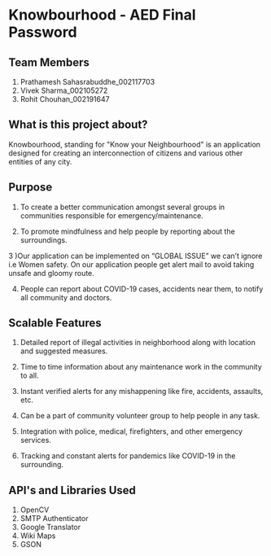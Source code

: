 Knowbourhood - AED Final Password
=================================

Team Members
------------

1) Prathamesh Sahasrabuddhe_002117703
2) Vivek Sharma_002105272
3) Rohit Chouhan_002191647

What is this project about?
---------------------------

Knowbourhood, standing for "Know your Neighbourhood" is an application designed for
creating an interconnection of citizens and various other entities of any city.

Purpose
-------

1) To create a better communication amongst several groups in communities responsible for emergency/maintenance.

2) To promote mindfulness and help people by reporting about the surroundings.

3 )Our application can be implemented on “GLOBAL ISSUE” we can’t ignore i.e Women safety. On our application people get alert mail to avoid taking unsafe and gloomy route.

4) People can report about COVID-19 cases, accidents near them, to notify all community and doctors.

Scalable Features
-----------------

1) Detailed report of illegal activities in neighborhood along with location and suggested measures.

2) Time to time information about any maintenance work in the community to all.

3) Instant verified alerts for any mishappening like fire, accidents, assaults, etc.

4) Can be a part of community volunteer group to help people in any task.

5) Integration with police, medical, firefighters, and other emergency services.

6) Tracking and constant alerts for pandemics like COVID-19 in the surrounding.

API's and Libraries Used
------------------------

1) OpenCV
2) SMTP Authenticator
3) Google Translator
4) Wiki Maps
5) GSON
